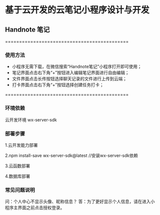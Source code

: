 # 基于云开发的云笔记小程序设计与开发
## Handnote 笔记

============================================

### 使用方法

* 小程序无需下载，在微信搜索“Handnote笔记”小程序打开即可使用；
* 笔记界面点击右下角“+”按钮进入编辑笔记界面进行自由编辑；
* 文件界面点击长传按钮选择聊天记录的文件进行上传到云端；
* 打卡界面点击右下角“+”按钮选择创建任务打卡；


============================================
### 环境依赖

云开发环境  wx-server-sdk

### 部署步骤

1.云开发能力部署

2.npm install-save wx-server-sdk@latest //安装wx-server-sdk依赖

3.云函数部署

4.数据库部署

### 常见问题说明

问：个人中心不显示头像、昵称信息？
答：为了更好显示个人信息，请在进入小程序主界面之前点击授权登录。

